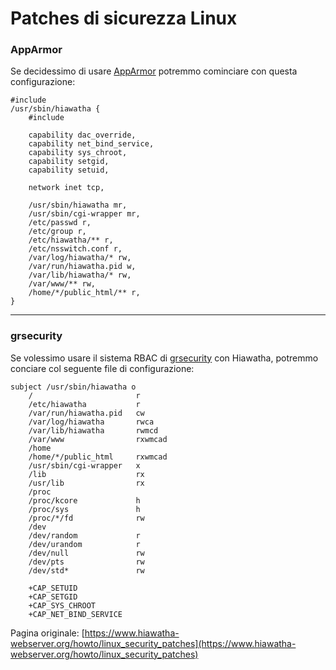 # Patches di sicurezza Linux

### AppArmor

Se decidessimo di usare [AppArmor](http://wiki.apparmor.net/index.php/Main_Page) potremmo cominciare con questa configurazione:

```
#include
/usr/sbin/hiawatha {
    #include

    capability dac_override,
    capability net_bind_service,
    capability sys_chroot,
    capability setgid,
    capability setuid,

    network inet tcp,

    /usr/sbin/hiawatha mr,
    /usr/sbin/cgi-wrapper mr,
    /etc/passwd r,
    /etc/group r,
    /etc/hiawatha/** r,
    /etc/nsswitch.conf r,
    /var/log/hiawatha/* rw,
    /var/run/hiawatha.pid w,
    /var/lib/hiawatha/* rw,
    /var/www/** rw,
    /home/*/public_html/** r,
}
```
* * *

### grsecurity

Se volessimo usare il sistema RBAC di [grsecurity](https://grsecurity.net/) con Hiawatha, potremmo conciare col seguente file di configurazione:

```
subject /usr/sbin/hiawatha o
    /                       r
    /etc/hiawatha           r
    /var/run/hiawatha.pid   cw
    /var/log/hiawatha       rwca
    /var/lib/hiawatha       rwmcd
    /var/www                rxwmcad
    /home
    /home/*/public_html     rxwmcad
    /usr/sbin/cgi-wrapper   x
    /lib                    rx
    /usr/lib                rx
    /proc
    /proc/kcore             h
    /proc/sys               h
    /proc/*/fd              rw
    /dev
    /dev/random             r
    /dev/urandom            r
    /dev/null               rw
    /dev/pts                rw
    /dev/std*               rw

    +CAP_SETUID
    +CAP_SETGID
    +CAP_SYS_CHROOT
    +CAP_NET_BIND_SERVICE
```

Pagina originale: [https://www.hiawatha-webserver.org/howto/linux_security_patches](https://www.hiawatha-webserver.org/howto/linux_security_patches)